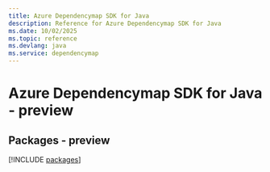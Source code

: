 ```yaml
---
title: Azure Dependencymap SDK for Java
description: Reference for Azure Dependencymap SDK for Java
ms.date: 10/02/2025
ms.topic: reference
ms.devlang: java
ms.service: dependencymap
---
```

# Azure Dependencymap SDK for Java - preview
## Packages - preview
[!INCLUDE [packages](dependencymap-index.md)]